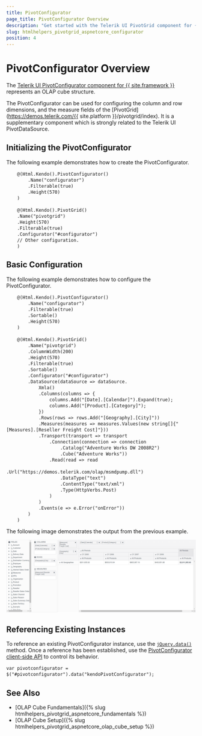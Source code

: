 ```yaml
---
title: PivotConfigurator
page_title: PivotConfigurator Overview
description: "Get started with the Telerik UI PivotGrid component for {{ site.framework }} and learn how to create and configure the Telerik UI PivotGrid Configurator."
slug: htmlhelpers_pivotgrid_aspnetcore_configurator
position: 4
---
```


# PivotConfigurator Overview

The [Telerik UI PivotConfigurator component for {{ site.framework }}](/api/pivotconfigurator) represents an OLAP cube structure.

The PivotConfigurator can be used for configuring the column and row dimensions, and the measure fields of the [PivotGrid](https://demos.telerik.com/{{ site.platform }}/pivotgrid/index). It is a supplementary component which is strongly related to the Telerik UI PivotDataSource.

## Initializing the PivotConfigurator

The following example demonstrates how to create the PivotConfigurator.

```HtmlHelper
    @(Html.Kendo().PivotConfigurator()
        .Name("configurator")
        .Filterable(true)
        .Height(570)
    )

    @(Html.Kendo().PivotGrid()
    .Name("pivotgrid")
    .Height(570)
    .Filterable(true)
    .Configurator("#configurator")
    // Other configuration.
    )
```

## Basic Configuration

The following example demonstrates how to configure the PivotConfigurator.

```HtmlHelper
    @(Html.Kendo().PivotConfigurator()
        .Name("configurator")
        .Filterable(true)
        .Sortable()
        .Height(570)
    )

    @(Html.Kendo().PivotGrid()
        .Name("pivotgrid")
        .ColumnWidth(200)
        .Height(570)
        .Filterable(true)
        .Sortable()
        .Configurator("#configurator")
        .DataSource(dataSource => dataSource.
            Xmla()
            .Columns(columns => {
                columns.Add("[Date].[Calendar]").Expand(true);
                columns.Add("[Product].[Category]");
            })
            .Rows(rows => rows.Add("[Geography].[City]"))
            .Measures(measures => measures.Values(new string[]{"[Measures].[Reseller Freight Cost]"}))
            .Transport(transport => transport
                .Connection(connection => connection
                    .Catalog("Adventure Works DW 2008R2")
                    .Cube("Adventure Works"))
                .Read(read => read
                    .Url("https://demos.telerik.com/olap/msmdpump.dll")
                    .DataType("text")
                    .ContentType("text/xml")
                    .Type(HttpVerbs.Post)
                )
            )
            .Events(e => e.Error("onError"))
        )
    )
```

The following image demonstrates the output from the previous example.

![Kendo UI PivotConfigurator](pivotconfigurator.png)

## Referencing Existing Instances

To reference an existing PivotConfigurator instance, use the [`jQuery.data()`](http://api.jquery.com/jQuery.data/) method. Once a reference has been established, use the [PivotConfigurator client-side API](https://docs.telerik.com/kendo-ui/api/javascript/ui/pivotconfigurator) to control its behavior.

    var pivotconfigurator = $("#pivotconfigurator").data("kendoPivotConfigurator");

## See Also

* [OLAP Cube Fundamentals]({% slug htmlhelpers_pivotgrid_aspnetcore_fundamentals %})
* [OLAP Cube Setup]({% slug htmlhelpers_pivotgrid_aspnetcore_olap_cube_setup %})
